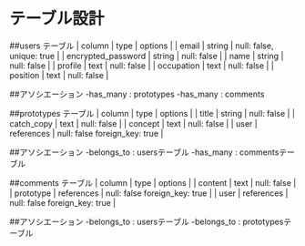 # テーブル設計

##users テーブル
| column               | type        | options                   |
| email                | string      | null: false, unique: true |
| encrypted_password   | string      | null: false               |
| name                 | string      | null: false               |
| profile              | text        | null: false               |
| occupation           | text        | null: false               |
| position             | text        | null: false               |

##アソシエーション
-has_many : prototypes
-has_many : comments

##prototypes テーブル
| column               | type        | options                       |
| title                | string      | null: false                   |
| catch_copy           | text        | null: false                   |
| concept              | text        | null: false                   |
| user                 | references  | null: false foreign_key: true |

##アソシエーション
-belongs_to : usersテーブル
-has_many   : commentsテーブル

##comments テーブル
| column               | type        | options                       |
| content              | text        | null: false                   |
| prototype            | references  | null: false foreign_key: true |
| user                 | references  | null: false foreign_key: true |

##アソシエーション
-belongs_to : usersテーブル
-belongs_to : prototypesテーブル